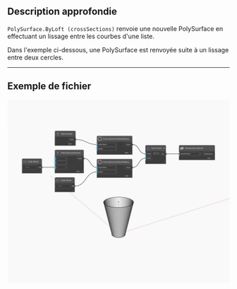 ## Description approfondie
`PolySurface.ByLoft (crossSections)` renvoie une nouvelle PolySurface en effectuant un lissage entre les courbes d'une liste.

Dans l'exemple ci-dessous, une PolySurface est renvoyée suite à un lissage entre deux cercles.

___
## Exemple de fichier

![ByLoft (crossSections)](./Autodesk.DesignScript.Geometry.PolySurface.ByLoft(crossSections)_img.jpg)

